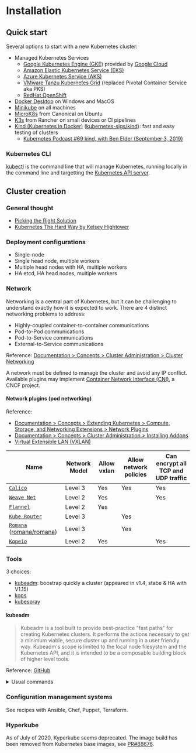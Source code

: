 # Installation

## Quick start

Several options to start with a new Kubernetes cluster:

- Managed Kubernetes Services
  - [Google Kubernetes Engine (GKE)](https://cloud.google.com/kubernetes-engine/) provided by [Google Cloud](https://cloud.google.com/)
  - [Amazon Elastic Kubernetes Service (EKS)](https://aws.amazon.com/eks/)
  - [Azure Kubernetes Service (AKS)](https://azure.microsoft.com/en-us/services/kubernetes-service/)
  - [VMware Tanzu Kubernetes Grid](https://tanzu.vmware.com/kubernetes-grid) (replaced Pivotal Container Service aka PKS)
  - [RedHat OpenShift](https://www.openshift.com/)
- [Docker Desktop](https://www.docker.com/products/kubernetes)  on Windows and MacOS
- [Minikube](https://github.com/devpro/everyday-cheatsheets/blob/master/docs/minikube.md) on all machines
- [MicroK8s](https://microk8s.io/docs) from Canonical on Ubuntu
- [K3s](https://k3s.io/) from Rancher on small devices or CI pipelines
- [Kind (Kubernetes in Docker)](https://kind.sigs.k8s.io/) ([kubernetes-sigs/kind](https://github.com/kubernetes-sigs/kind)): fast and easy testing of clusters
  - [Kubernetes Podcast #69 kind, with Ben Elder (September 3, 2019)](https://kubernetespodcast.com/episode/069-kind/)

### Kubernetes CLI

[kubectl](https://github.com/devpro/everyday-cheatsheets/blob/master/docs/kubectl.md) is the command line that will manage Kubernetes, running locally in the command line and targetting the [Kubernetes API server](https://kubernetes.io/docs/reference/command-line-tools-reference/kube-apiserver/).

## Cluster creation

### General thought

- [Picking the Right Solution](https://pwittrock.github.io/docs/setup/pick-right-solution/)
- [Kubernetes The Hard Way by Kelsey Hightower](https://github.com/kelseyhightower/kubernetes-the-hard-way)

### Deployment configurations

- Single-node
- Single head node, multiple workers
- Multiple head nodes with HA, multiple workers
- HA etcd, HA head nodes, multiple workers

### Network

Networking is a central part of Kubernetes, but it can be challenging to understand exactly how it is expected to work. There are 4 distinct networking problems to address:

- Highly-coupled container-to-container communications
- Pod-to-Pod communications
- Pod-to-Service communications
- External-to-Service communications

Reference: [Documentation > Concepts > Cluster Administration > Cluster Networking](https://kubernetes.io/docs/concepts/cluster-administration/networking/)

A network must be defined to manage the cluster and avoid any IP conflict. Available plugins may implement [Container Network Interface (CNI)](https://github.com/devpro/kubernetes-certification-2020/blob/master/docs/projects.md#container-network-interface-cni), a CNCF project.

#### Network plugins (pod networking)

Reference:

- [Documentation > Concepts > Extending Kubernetes > Compute, Storage, and Networking Extensions > Network Plugins](https://kubernetes.io/docs/concepts/extend-kubernetes/compute-storage-net/network-plugins/)
- [Documentation > Concepts > Cluster Administration > Installing Addons](https://kubernetes.io/docs/concepts/cluster-administration/addons/)
- [Virtual Extensible LAN (VXLAN)](https://en.wikipedia.org/wiki/Virtual_Extensible_LAN)

Name | Network Model | Allow vxlan | Allow network policies | Can encrypt all TCP and UDP traffic
---- | ------------- | ----------- | ---------------------- | -----------------------------------
[`Calico`](https://www.projectcalico.org/) | Level 3 | Yes | Yes | Yes
[`Weave Net`](https://www.weave.works/oss/net/) | Level 2 | Yes | | Yes
[`Flannel`](https://github.com/coreos/flannel) | Level 2 | Yes | |
[`Kube Router`](https://www.kube-router.io/) | Level 3 | | Yes |
[`Romana`](https://romana.io/) ([romana/romana](https://github.com/romana/romana)) | Level 3 | | Yes |
[`Kopeio`](https://github.com/kopeio/networking) | Level 2 | Yes | | Yes

### Tools

3 choices:

- [kubeadm](https://kubernetes.io/docs/setup/production-environment/tools/kubeadm/): boostrap quickly a cluster (appeared in v1.4, stabe & HA with V1.15)
- [kops](https://kubernetes.io/docs/setup/production-environment/tools/kops/)
- [kubespray](https://kubernetes.io/docs/setup/production-environment/tools/kubespray/)

#### kubeadm

> Kubeadm is a tool built to provide best-practice "fast paths" for creating Kubernetes clusters. It performs the actions necessary to get a minimum viable, secure cluster up and running in a user friendly way. Kubeadm's scope is limited to the local node filesystem and the Kubernetes API, and it is intended to be a composable building block of higher level tools.

Reference: [GitHub](https://github.com/kubernetes/kubeadm)

<details>
  <summary>Usual commands</summary>
 
  ```bash
  # make sure swap is disabled
  swapoff -a
  
  # bootstrap the initial Kubernetes control-plane node -> will return a token and a SHA256 hash
  kubeadm init
  
  # (optional) create a network manually or with kubectl create -f
  
  # bootstrap a Kubernetes worker node or an additional control plane node, and join it to the cluster
  kubeadm join --token <token> <control-plane-host>:<control-plane-port> --discovery-token-ca-cert-hash sha256:<hash>
  
  # upgrade a Kubernetes cluster to a newer version
  kubeadm upgrade
  
  # revert any changes made to this host by kubeadm init or kubeadm join
  kubeadm reset
  ```
</details>

### Configuration management systems

See recipes with Ansible, Chef, Puppet, Terraform.

### Hyperkube

As of July of 2020, Kyperkube seems deprecated. The image build has been removed from Kubernetes base images, see [PR#88676](https://github.com/kubernetes/kubernetes/pull/88676).

